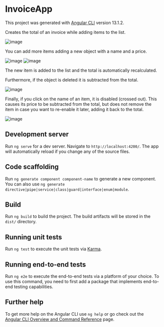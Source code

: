 # InvoiceApp

This project was generated with [Angular CLI](https://github.com/angular/angular-cli) version 13.1.2.

Creates the total of an invoice while adding items to the list. 

![image](https://user-images.githubusercontent.com/44347390/148699302-b52f6243-afc8-4969-b89d-e0ec17529a99.png)

You can add more items adding a new object with a name and a price.

![image](https://user-images.githubusercontent.com/44347390/148699343-b7fc7600-1d21-4d73-9fa3-0cccd7d2d83d.png)
![image](https://user-images.githubusercontent.com/44347390/148699360-8f720f96-4f6c-46a4-989f-0c9d97bec8cb.png)

The new item is added to the list and the total is automatically recalculated.

Furthermore, if the object is deleted it is subtracted from the total.

![image](https://user-images.githubusercontent.com/44347390/148699414-1b7762ff-eca6-45ac-9e91-771bb8c51186.png)

Finally, if you click on the name of an item, it is disabled (crossed out). This causes its price to be subtracted from the total, but does not remove the item in case you want to re-enable it later, adding it back to the total.

![image](https://user-images.githubusercontent.com/44347390/148699466-ad15ea7d-520a-49ec-b210-15a5b4cf0817.png)


## Development server

Run `ng serve` for a dev server. Navigate to `http://localhost:4200/`. The app will automatically reload if you change any of the source files.

## Code scaffolding

Run `ng generate component component-name` to generate a new component. You can also use `ng generate directive|pipe|service|class|guard|interface|enum|module`.

## Build

Run `ng build` to build the project. The build artifacts will be stored in the `dist/` directory.

## Running unit tests

Run `ng test` to execute the unit tests via [Karma](https://karma-runner.github.io).

## Running end-to-end tests

Run `ng e2e` to execute the end-to-end tests via a platform of your choice. To use this command, you need to first add a package that implements end-to-end testing capabilities.

## Further help

To get more help on the Angular CLI use `ng help` or go check out the [Angular CLI Overview and Command Reference](https://angular.io/cli) page.

